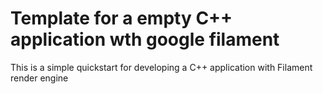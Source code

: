 # Template for a empty C++ application wth google filament

This is a simple quickstart for developing a C++ application with Filament render engine

